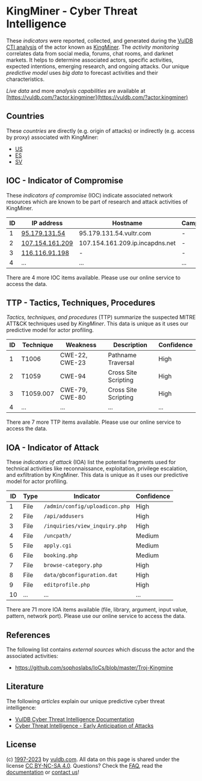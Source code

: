 # KingMiner - Cyber Threat Intelligence

These _indicators_ were reported, collected, and generated during the [VulDB CTI analysis](https://vuldb.com/?kb.cti) of the actor known as [KingMiner](https://vuldb.com/?actor.kingminer). The _activity monitoring_ correlates data from social media, forums, chat rooms, and darknet markets. It helps to determine associated actors, specific activities, expected intentions, emerging research, and ongoing attacks. Our unique _predictive model_ uses _big data_ to forecast activities and their characteristics.

_Live data_ and more _analysis capabilities_ are available at [https://vuldb.com/?actor.kingminer](https://vuldb.com/?actor.kingminer)

## Countries

These _countries_ are directly (e.g. origin of attacks) or indirectly (e.g. access by proxy) associated with KingMiner:

* [US](https://vuldb.com/?country.us)
* [ES](https://vuldb.com/?country.es)
* [SV](https://vuldb.com/?country.sv)

## IOC - Indicator of Compromise

These _indicators of compromise_ (IOC) indicate associated network resources which are known to be part of research and attack activities of KingMiner.

ID | IP address | Hostname | Campaign | Confidence
-- | ---------- | -------- | -------- | ----------
1 | [95.179.131.54](https://vuldb.com/?ip.95.179.131.54) | 95.179.131.54.vultr.com | - | Medium
2 | [107.154.161.209](https://vuldb.com/?ip.107.154.161.209) | 107.154.161.209.ip.incapdns.net | - | High
3 | [116.116.91.198](https://vuldb.com/?ip.116.116.91.198) | - | - | High
4 | ... | ... | ... | ...

There are 4 more IOC items available. Please use our online service to access the data.

## TTP - Tactics, Techniques, Procedures

_Tactics, techniques, and procedures_ (TTP) summarize the suspected MITRE ATT&CK techniques used by _KingMiner_. This data is unique as it uses our predictive model for actor profiling.

ID | Technique | Weakness | Description | Confidence
-- | --------- | -------- | ----------- | ----------
1 | T1006 | CWE-22, CWE-23 | Pathname Traversal | High
2 | T1059 | CWE-94 | Cross Site Scripting | High
3 | T1059.007 | CWE-79, CWE-80 | Cross Site Scripting | High
4 | ... | ... | ... | ...

There are 7 more TTP items available. Please use our online service to access the data.

## IOA - Indicator of Attack

These _indicators of attack_ (IOA) list the potential fragments used for technical activities like reconnaissance, exploitation, privilege escalation, and exfiltration by KingMiner. This data is unique as it uses our predictive model for actor profiling.

ID | Type | Indicator | Confidence
-- | ---- | --------- | ----------
1 | File | `/admin/config/uploadicon.php` | High
2 | File | `/api/addusers` | High
3 | File | `/inquiries/view_inquiry.php` | High
4 | File | `/uncpath/` | Medium
5 | File | `apply.cgi` | Medium
6 | File | `booking.php` | Medium
7 | File | `browse-category.php` | High
8 | File | `data/gbconfiguration.dat` | High
9 | File | `editprofile.php` | High
10 | ... | ... | ...

There are 71 more IOA items available (file, library, argument, input value, pattern, network port). Please use our online service to access the data.

## References

The following list contains _external sources_ which discuss the actor and the associated activities:

* https://github.com/sophoslabs/IoCs/blob/master/Troj-Kingmine

## Literature

The following _articles_ explain our unique predictive cyber threat intelligence:

* [VulDB Cyber Threat Intelligence Documentation](https://vuldb.com/?kb.cti)
* [Cyber Threat Intelligence - Early Anticipation of Attacks](https://www.scip.ch/en/?labs.20201022)

## License

(c) [1997-2023](https://vuldb.com/?kb.changelog) by [vuldb.com](https://vuldb.com/?kb.about). All data on this page is shared under the license [CC BY-NC-SA 4.0](https://creativecommons.org/licenses/by-nc-sa/4.0/). Questions? Check the [FAQ](https://vuldb.com/?kb.faq), read the [documentation](https://vuldb.com/?kb) or [contact us](https://vuldb.com/?contact)!
